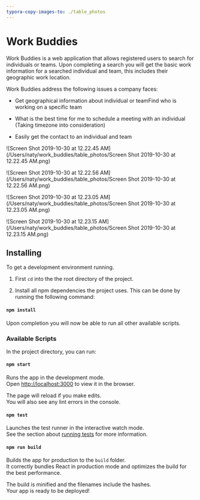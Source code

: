 ```yaml
---
typora-copy-images-to: ./table_photos
---
```


# Work Buddies



  Work Buddies is a web application that allows registered users to search for individuals or teams. Upon completing a search you will get the basic work information for a searched individual and team, this includes their geographic work location.  

Work Buddies address the following issues a company faces: 

- Get geographical information about individual or teamFind who is working on a specific team
- What is the best time for me to schedule a meeting with an individual (Taking timezone into consideration)

- Easily get the contact to an individual and team

![Screen Shot 2019-10-30 at 12.22.45 AM](/Users/naty/work_buddies/table_photos/Screen Shot 2019-10-30 at 12.22.45 AM.png)

![Screen Shot 2019-10-30 at 12.22.56 AM](/Users/naty/work_buddies/table_photos/Screen Shot 2019-10-30 at 12.22.56 AM.png)

![Screen Shot 2019-10-30 at 12.23.05 AM](/Users/naty/work_buddies/table_photos/Screen Shot 2019-10-30 at 12.23.05 AM.png)

![Screen Shot 2019-10-30 at 12.23.15 AM](/Users/naty/work_buddies/table_photos/Screen Shot 2019-10-30 at 12.23.15 AM.png)







## Installing


To get a development environment running. 

1. First `cd` into the the root directory of the project.

2. Install all npm dependencies the project uses. This can be done by running the
   following command:

#### `npm install`

Upon completion you will now be able to run all other available scripts.

### Available Scripts

In the project directory, you can run:

#### `npm start`

Runs the app in the development mode.<br>
Open [http://localhost:3000](http://localhost:3000) to view it in the browser.

The page will reload if you make edits.<br>
You will also see any lint errors in the console.

#### `npm test`

Launches the test runner in the interactive watch mode.<br>
See the section about [running tests](https://facebook.github.io/create-react-app/docs/running-tests) for more information.

#### `npm run build`

Builds the app for production to the `build` folder.<br>
It correctly bundles React in production mode and optimizes the build for the best performance.

The build is minified and the filenames include the hashes.<br>
Your app is ready to be deployed!



